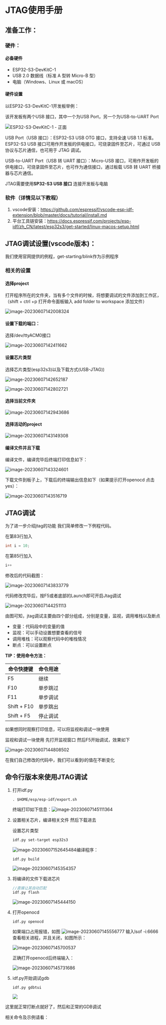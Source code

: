 # JTAG使用手册

## 准备工作：

### 硬件：

#### 必备硬件

- ESP32-S3-DevKitC-1
- USB 2.0 数据线（标准 A 型转 Micro-B 型）
- 电脑（Windows、Linux 或 macOS）



#### 硬件设置

以ESP32-S3-DevKitC-1开发板举例：

该开发板有两个USB 接口，其中一个为USB Port，另一个为USB-to-UART Port

![ESP32-S3-DevKitC-1 - 正面](JTAG报告.assets/ESP32-S3-DevKitC-1_v2-annotated-photo-1686122700062-1.png)

USB Port（USB 接口）：ESP32-S3 USB OTG 接口，支持全速 USB 1.1 标准。ESP32-S3 USB 接口可用作开发板的供电接口，可烧录固件至芯片，可通过 USB 协议与芯片通信，也可用于 JTAG 调试。



USB-to-UART Port（USB 转 UART 接口）：Micro-USB 接口，可用作开发板的供电接口，可烧录固件至芯片，也可作为通信接口，通过板载 USB 转 UART 桥接器与芯片通信。



JTAG需要使用**SP32-S3 USB 接口** 连接开发板与电脑





### 软件（详情见以下教程）

1. vscode安装：https://github.com/espressif/vscode-esp-idf-extension/blob/master/docs/tutorial/install.md
2. 平台工具链安装：https://docs.espressif.com/projects/esp-idf/zh_CN/latest/esp32s3/get-started/linux-macos-setup.html



## JTAG调试设置(vscode版本)：

我们使用官网提供的例程，get-starting/blink作为示例程序

### 相关的设置

#### 选择project

打开程序所在的文件夹，当有多个文件的时候，将想要调试的文件添加到工作区，（shift + ctrl +p 打开命令面板输入 add folder to workspace 添加文件）

![image-20230607142008324](JTAG报告.assets/image-20230607142008324-1686122705682-3.png)

#### 设置下载的端口：

选择/dev/ttyACM0接口

![image-20230607142411662](JTAG报告.assets/image-20230607142411662-1686122710970-5.png)



#### 设置芯片类型

选择芯片类型(esp32s3)以及下载方式(USB-JTAG))

![image-20230607142652187](JTAG报告.assets/image-20230607142652187-1686122717891-7.png)

![image-20230607142802721](/home/liboyu/桌面/report/jtag_reprot/jtag_report_ch/JTAG报告.assets/image-20230607142802721.png)



#### 选择当前文件夹

![image-20230607142943686](JTAG报告.assets/image-20230607142943686-1686122724589-9.png)



#### 选择活动的project

![image-20230607143149308](JTAG报告.assets/image-20230607143149308-1686122729427-11.png)



#### 编译文件并且下载

编译文件，编译完毕后终端打印信息如下：

![image-20230607143324601](JTAG报告.assets/image-20230607143324601-1686122733806-13.png)



下载文件到板子上，下载后的终端输出信息如下（如果提示打开openocd 点击yes）：

![image-20230607143516719](JTAG报告.assets/image-20230607143516719-1686122738355-15.png)



## JTAG调试

为了进一步介绍jtag的功能 我们简单修改一下例程代码。

在第83行加入

```c
int i = 10;
```

在第85行加入

```c
i++
```

修改后的代码截图：

![image-20230607143833779](JTAG报告.assets/image-20230607143833779-1686122742627-17.png)



代码修改完毕后，按F5或者底部的Launch即可开启Jtag调试

![image-20230607144251113](JTAG报告.assets/image-20230607144251113-1686122746787-19.png)

由图可知，jtag调试主要由四个部分组成，分别是变量，监视，调用堆栈以及断点



- 变量：代码段中的变量的值
- 监视：可以手动设置想要查看的信号
- 调用堆栈：可以观察代码中的堆栈情况
- 断点：可以设置断点 





**TIP：使用命令方法：**

| 命令快捷键  | 命令用途 |
| ----------- | -------- |
| F5          | 继续     |
| F10         | 单步跳过 |
| F11         | 单步调试 |
| Shift + F10 | 单步跳出 |
| Shift + F5  | 停止调试 |



如果想同时观察打印信息，可以将监视和调试一块使用

监视和调试一块使用  先打开监视窗口 然后F5开始调试，效果如下

![image-20230607144808502](JTAG报告.assets/image-20230607144808502-1686122751892-21.png)

在我们自己修改的代码中，我们可以看到i的值在不断变化





## 命令行版本来使用JTAG调试

1. 打开idf.py

   ```
   . $HOME/esp/esp-idf/export.sh
   ```

   终端打印如下信息：![image-20230607145111364](JTAG报告.assets/image-20230607145111364-1686122762782-23.png)

2. 设置相关芯片，编译相关文件 然后下载进去

   设置芯片类型

   ```shell
   idf.py set-target esp32s3
   ```

   ![image-20230607152645484](JTAG报告.assets/image-20230607152645484.png)编译程序：

   ```
   idf.py build
   ```

   ![image-20230607145354357](JTAG报告.assets/image-20230607145354357-1686122812038-25.png)

3. 将编译的文件下载进芯片

   ```c
   //直接让其自动匹配
   idf.py flash
   ```

   ![image-20230607145444150](JTAG报告.assets/image-20230607145444150-1686122820073-27.png)

4. 打开openocd

   ```
   idf.py openocd
   ```

   如果端口占用报错，如图
   ![image-20230607145556777](JTAG报告.assets/image-20230607145556777-1686122824052-29.png)
   输入lsof -i:6666 查看相关进程，并且关闭，如图所示：

   ![image-20230607145700537](JTAG报告.assets/image-20230607145700537-1686122827874-31.png)

   正确打开openocd后终端输入：

   ![image-20230607145731686](JTAG报告.assets/image-20230607145731686-1686122831832-33.png)

5. idf.py开始调试gdb

   ```
   idf.py gdbtui
   ```

   ![](JTAG报告.assets/unknown_002-1686122837217-35.png)

这里就正常打断点就好了，然后和正常的GDB调试

相关命令及示例请看：
